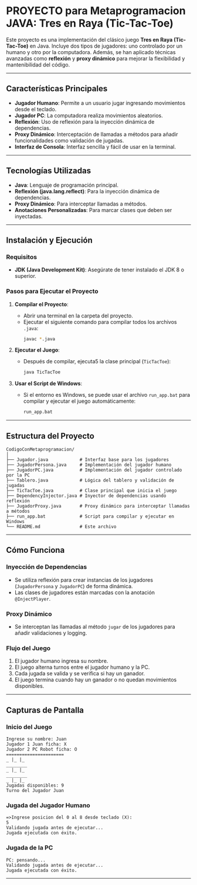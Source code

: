 # **PROYECTO para Metaprogramacion JAVA: Tres en Raya (Tic-Tac-Toe)**

Este proyecto es una implementación del clásico juego **Tres en Raya (Tic-Tac-Toe)** en Java. Incluye dos tipos de jugadores: uno controlado por un humano y otro por la computadora. Además, se han aplicado técnicas avanzadas como **reflexión** y **proxy dinámico** para mejorar la flexibilidad y mantenibilidad del código.

---

## **Características Principales**
- **Jugador Humano**: Permite a un usuario jugar ingresando movimientos desde el teclado.
- **Jugador PC**: La computadora realiza movimientos aleatorios.
- **Reflexión**: Uso de reflexión para la inyección dinámica de dependencias.
- **Proxy Dinámico**: Interceptación de llamadas a métodos para añadir funcionalidades como validación de jugadas.
- **Interfaz de Consola**: Interfaz sencilla y fácil de usar en la terminal.

---

## **Tecnologías Utilizadas**
- **Java**: Lenguaje de programación principal.
- **Reflexión (java.lang.reflect)**: Para la inyección dinámica de dependencias.
- **Proxy Dinámico**: Para interceptar llamadas a métodos.
- **Anotaciones Personalizadas**: Para marcar clases que deben ser inyectadas.

---

## **Instalación y Ejecución**

### **Requisitos**
- **JDK (Java Development Kit)**: Asegúrate de tener instalado el JDK 8 o superior.

### **Pasos para Ejecutar el Proyecto**

1. **Compilar el Proyecto**:
   - Abrir una terminal en la carpeta del proyecto.
   - Ejecutar el siguiente comando para compilar todos los archivos `.java`:
     ```bash
     javac *.java
     ```

2. **Ejecutar el Juego**:
   - Después de compilar, ejecuta5 la clase principal (`TicTacToe`):
     ```bash
     java TicTacToe
     ```

3. **Usar el Script de Windows**:
   - Si el entorno es Windows, se puede usar el archivo `run_app.bat` para compilar y ejecutar el juego automáticamente:
     ```bash
     run_app.bat
     ```

---

## **Estructura del Proyecto**
```
CodigoConMetaprogramacion/
│
├── Jugador.java            # Interfaz base para los jugadores
├── JugadorPersona.java     # Implementación del jugador humano
├── JugadorPC.java          # Implementación del jugador controlado por la PC
├── Tablero.java            # Lógica del tablero y validación de jugadas
├── TicTacToe.java          # Clase principal que inicia el juego
├── DependencyInjector.java # Inyector de dependencias usando reflexión
├── JugadorProxy.java       # Proxy dinámico para interceptar llamadas a métodos
├── run_app.bat             # Script para compilar y ejecutar en Windows
└── README.md               # Este archivo
```

---

## **Cómo Funciona**

### **Inyección de Dependencias**
- Se utiliza reflexión para crear instancias de los jugadores (`JugadorPersona` y `JugadorPC`) de forma dinámica.
- Las clases de jugadores están marcadas con la anotación `@InjectPlayer`.

### **Proxy Dinámico**
- Se interceptan las llamadas al método `jugar` de los jugadores para añadir validaciones y logging.

### **Flujo del Juego**
1. El jugador humano ingresa su nombre.
2. El juego alterna turnos entre el jugador humano y la PC.
3. Cada jugada se valida y se verifica si hay un ganador.
4. El juego termina cuando hay un ganador o no quedan movimientos disponibles.

---

## **Capturas de Pantalla**

### **Inicio del Juego**
```
Ingrese su nombre: Juan
Jugador 1 Juan ficha: X
Jugador 2 PC Robot ficha: O
======================
_ |_ |_
________
_ |_ |_
________
_ |_ |_
Jugadas disponibles: 9
Turno del Jugador Juan
```

### **Jugada del Jugador Humano**
```
=>Ingrese posicion del 0 al 8 desde teclado (X):
5
Validando jugada antes de ejecutar...
Jugada ejecutada con éxito.
```

### **Jugada de la PC**
```
PC: pensando...
Validando jugada antes de ejecutar...
Jugada ejecutada con éxito.
```

---
